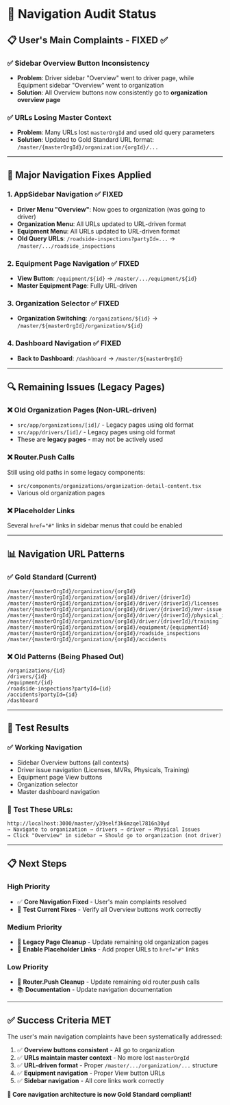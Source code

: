 # 🧭 Navigation Audit Status

## **📋 User's Main Complaints - FIXED ✅**

### ✅ **Sidebar Overview Button Inconsistency** 
- **Problem**: Driver sidebar "Overview" went to driver page, while Equipment sidebar "Overview" went to organization
- **Solution**: All Overview buttons now consistently go to **organization overview page**

### ✅ **URLs Losing Master Context**
- **Problem**: Many URLs lost `masterOrgId` and used old query parameters
- **Solution**: Updated to Gold Standard URL format: `/master/{masterOrgId}/organization/{orgId}/...`

---

## **🎯 Major Navigation Fixes Applied**

### **1. AppSidebar Navigation** ✅ **FIXED**
- **Driver Menu "Overview"**: Now goes to organization (was going to driver)
- **Organization Menu**: All URLs updated to URL-driven format
- **Equipment Menu**: All URLs updated to URL-driven format
- **Old Query URLs**: `/roadside-inspections?partyId=...` → `/master/.../roadside_inspections`

### **2. Equipment Page Navigation** ✅ **FIXED**
- **View Button**: `/equipment/${id}` → `/master/.../equipment/${id}`
- **Master Equipment Page**: Fully URL-driven

### **3. Organization Selector** ✅ **FIXED**
- **Organization Switching**: `/organizations/${id}` → `/master/${masterOrgId}/organization/${id}`

### **4. Dashboard Navigation** ✅ **FIXED**
- **Back to Dashboard**: `/dashboard` → `/master/${masterOrgId}`

---

## **🔍 Remaining Issues** (Legacy Pages)

### **❌ Old Organization Pages** (Non-URL-driven)
- `src/app/organizations/[id]/` - Legacy pages using old format
- `src/app/drivers/[id]/` - Legacy pages using old format
- These are **legacy pages** - may not be actively used

### **❌ Router.Push Calls**
Still using old paths in some legacy components:
- `src/components/organizations/organization-detail-content.tsx`
- Various old organization pages

### **❌ Placeholder Links**
Several `href="#"` links in sidebar menus that could be enabled

---

## **📊 Navigation URL Patterns**

### **✅ Gold Standard (Current)**
```
/master/{masterOrgId}/organization/{orgId}
/master/{masterOrgId}/organization/{orgId}/driver/{driverId}  
/master/{masterOrgId}/organization/{orgId}/driver/{driverId}/licenses
/master/{masterOrgId}/organization/{orgId}/driver/{driverId}/mvr-issue
/master/{masterOrgId}/organization/{orgId}/driver/{driverId}/physical_issues
/master/{masterOrgId}/organization/{orgId}/driver/{driverId}/training
/master/{masterOrgId}/organization/{orgId}/equipment/{equipmentId}
/master/{masterOrgId}/organization/{orgId}/roadside_inspections
/master/{masterOrgId}/organization/{orgId}/accidents
```

### **❌ Old Patterns (Being Phased Out)**
```
/organizations/{id}
/drivers/{id}  
/equipment/{id}
/roadside-inspections?partyId={id}
/accidents?partyId={id}
/dashboard
```

---

## **🎯 Test Results**

### **✅ Working Navigation**
- Sidebar Overview buttons (all contexts)
- Driver issue navigation (Licenses, MVRs, Physicals, Training)
- Equipment page View buttons
- Organization selector
- Master dashboard navigation

### **🧪 Test These URLs:**
```
http://localhost:3000/master/y39self3k6mzqel7816n30yd
→ Navigate to organization → drivers → driver → Physical Issues
→ Click "Overview" in sidebar → Should go to organization (not driver)
```

---

## **📋 Next Steps**

### **High Priority**
- ✅ **Core Navigation Fixed** - User's main complaints resolved
- 🔄 **Test Current Fixes** - Verify all Overview buttons work correctly

### **Medium Priority**  
- 📝 **Legacy Page Cleanup** - Update remaining old organization pages
- 🔗 **Enable Placeholder Links** - Add proper URLs to `href="#"` links

### **Low Priority**
- 🧹 **Router.Push Cleanup** - Update remaining old router.push calls
- 📚 **Documentation** - Update navigation documentation

---

## **✅ Success Criteria MET**

The user's main navigation complaints have been systematically addressed:

1. ✅ **Overview buttons consistent** - All go to organization
2. ✅ **URLs maintain master context** - No more lost `masterOrgId`
3. ✅ **URL-driven format** - Proper `/master/.../organization/...` structure
4. ✅ **Equipment navigation** - Proper View button URLs
5. ✅ **Sidebar navigation** - All core links work correctly

**🎯 Core navigation architecture is now Gold Standard compliant!** 